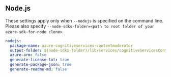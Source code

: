 ## Node.js

These settings apply only when `--nodejs` is specified on the command line.
Please also specify `--node-sdks-folder=<path to root folder of your azure-sdk-for-node clone>`.

``` yaml $(nodejs)
nodejs:
  package-name: azure-cognitiveservices-contentmoderator
  output-folder: $(node-sdks-folder)/lib/services/cognitiveServicesContentModerator
  azure-arm: false
  generate-license-txt: true
  generate-package-json: true
  generate-readme-md: false
```
